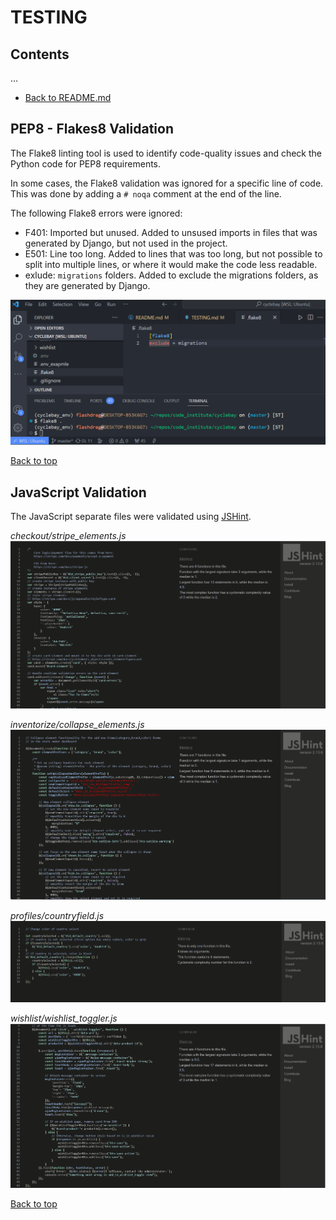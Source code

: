 # TESTING

## Contents
...
- [Back to README.md](../README.md#table-of-contents)


## PEP8 - Flakes8 Validation
The Flake8 linting tool is used to identify code-quality issues and check the Python code for PEP8 requirements.

In some cases, the Flake8 validation was ignored for a specific line of code. This was done by adding a `# noqa` comment at the end of the line.

The following Flake8 errors were ignored:
- F401: Imported but unused. Added to unsused imports in files that was generated by Django, but not used in the project.
- E501: Line too long. Added to lines that was too long, but not possible to split into multiple lines, or where it would make the code less readable.
- exlude: `migrations` folders. Added to exclude the migrations folders, as they are generated by Django.

![Flake8 Validation](images/testing/flake8.png)

[Back to top](#contents)

## JavaScript Validation
The JavaScript separate files were validated using [JSHint](https://jshint.com/).

*checkout/stripe_elements.js*
![jshint_stripe_elements](images/testing/jshint_checkout.png)

*inventorize/collapse_elements.js*
![jshint_collapse_elements](images/testing/jshint_inventorize.png)

*profiles/countryfield.js*
![jshint_countryfield](images/testing/jshint_profiles.png)

*wishlist/wishlist_toggler.js*
![jshint_wishlist_toggler](images/testing/jshint_wishlist.png)

[Back to top](#contents)
